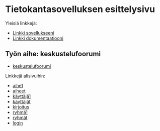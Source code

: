 # Tietokantasovelluksen esittelysivu

Yleisiä linkkejä:

* [Linkki sovellukseeni](http://sjsarsa.users.cs.helsinki.fi/tsohakeskustelufoorumi/)
* [Linkki dokumentaatiooni](https://github.com/TaikaMurmeli/Tsoha-Bootstrap/blob/master/doc/dokumentaatio.pdf)

## Työn aihe: keskustelufoorumi

* [keskustelufoorumi](http://advancedkittenry.github.io/suunnittelu_ja_tyoymparisto/aiheet/Keskustelufoorumi.html) 

Linkkejä alisivuihin: 
  * [aihe1](http://sjsarsa.users.cs.helsinki.fi/tsohakeskustelufoorumi/topic/1)
  * [aiheet](http://sjsarsa.users.cs.helsinki.fi/tsohakeskustelufoorumi/topics)
  * [käyttäjä1](http://sjsarsa.users.cs.helsinki.fi/tsohakeskustelufoorumi/user/1)
  * [käyttäjät](http://sjsarsa.users.cs.helsinki.fi/tsohakeskustelufoorumi/users)
  * [kirjoitus](http://sjsarsa.users.cs.helsinki.fi/tsohakeskustelufoorumi/article)
  * [ryhmä1](http://sjsarsa.users.cs.helsinki.fi/tsohakeskustelufoorumi/group/1)
  * [ryhmät](http://sjsarsa.users.cs.helsinki.fi/tsohakeskustelufoorumi/groups)
  * [login](http://sjsarsa.users.cs.helsinki.fi/tsohakeskustelufoorumi/login)
